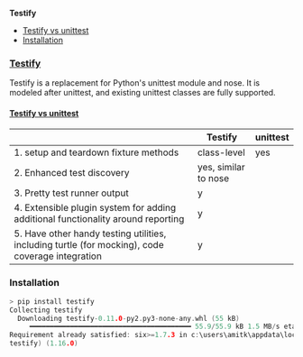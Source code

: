 **Testify**
- [Testify vs unittest](#vs)
- [Installation](#i)

### [Testify](https://github.com/Yelp/Testify)
Testify is a replacement for Python's unittest module and nose. It is modeled after unittest, and existing unittest classes are fully supported.

<a name=vs></a>
#### [Testify vs unittest](https://github.com/Yelp/Testify)
||Testify|unittest|
|---|---|---|
|1. setup and teardown fixture methods|class-level|yes||
|2. Enhanced test discovery|yes, similar to nose||
|3. Pretty test runner output|y||
|4. Extensible plugin system for adding additional functionality around reporting|y||
|5. Have other handy testing utilities, including turtle (for mocking), code coverage integration|y||

<a name=i></a>
### Installation
```c
> pip install testify
Collecting testify
  Downloading testify-0.11.0-py2.py3-none-any.whl (55 kB)
     ━━━━━━━━━━━━━━━━━━━━━━━━━━━━━━━━━━━━━━━━ 55.9/55.9 kB 1.5 MB/s eta 0:00:00
Requirement already satisfied: six>=1.7.3 in c:\users\amitk\appdata\local\programs\python\python310\lib\site-packages (from 
testify) (1.16.0)
```
